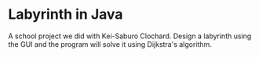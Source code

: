 # Labyrinth in Java

A school project we did with Kei-Saburo Clochard. Design a labyrinth using the GUI and the program will solve it using Dijkstra's algorithm.
